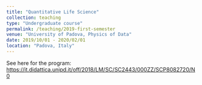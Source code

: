 ```yaml
---
title: "Quantitative Life Science"
collection: teaching
type: "Undergraduate course"
permalink: /teaching/2019-first-semester
venue: "University of Padova, Physics of Data"
date: 2019/10/01 - 2020/02/01
location: "Padova, Italy"
---
```


See here for the program: https://it.didattica.unipd.it/off/2018/LM/SC/SC2443/000ZZ/SCP8082720/N0
